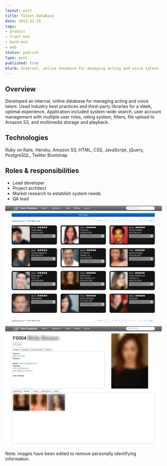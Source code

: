 ```yaml
---
layout: post
title: Talent Database
date: 2012-11-15
tags:
- product
- front-end
- back-end
- web
status: publish
type: post
published: true
blurb: Internal, online database for managing acting and voice talent. Application included system-wide search, user account management with multiple user roles, rating system, filters, file upload to Amazon S3, and multimedia storage and playback.
---
```

## Overview

Developed an internal, online database for managing acting and voice talent. Used industry best practices and third-party libraries for a sleek, optimal experience. Application included system-wide search, user account management with multiple user roles, rating system, filters, file upload to Amazon S3, and multimedia storage and playback.

## Technologies

Ruby on Rails, Heroku, Amazon S3, HTML, CSS, JavaScript, jQuery, PostgreSQL, Twitter Bootstrap

## Roles &amp; responsibilities

- Lead developer
- Project architect
- Market research to establish system needs
- QA lead

![Talent database grid view](/assets/images/talent-db-1.png)
![Talent database detail view](/assets/images/talent-db-2.png)

Note: images have been edited to remove personally identifying information.
